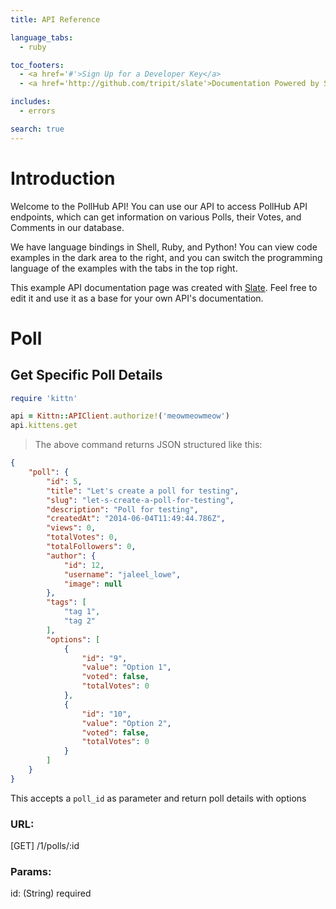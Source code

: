 ```yaml
---
title: API Reference

language_tabs:
  - ruby

toc_footers:
  - <a href='#'>Sign Up for a Developer Key</a>
  - <a href='http://github.com/tripit/slate'>Documentation Powered by Slate</a>

includes:
  - errors

search: true
---
```


# Introduction

Welcome to the PollHub API! You can use our API to access PollHub API endpoints, which can get information on various Polls, their Votes, and Comments in our database.

We have language bindings in Shell, Ruby, and Python! You can view code examples in the dark area to the right, and you can switch the programming language of the examples with the tabs in the top right.

This example API documentation page was created with [Slate](http://github.com/tripit/slate). Feel free to edit it and use it as a base for your own API's documentation.

# Poll

## Get Specific Poll Details

```ruby
require 'kittn'

api = Kittn::APIClient.authorize!('meowmeowmeow')
api.kittens.get
```

> The above command returns JSON structured like this:

```json
{
    "poll": {
        "id": 5,
        "title": "Let's create a poll for testing",
        "slug": "let-s-create-a-poll-for-testing",
        "description": "Poll for testing",
        "createdAt": "2014-06-04T11:49:44.786Z",
        "views": 0,
        "totalVotes": 0,
        "totalFollowers": 0,
        "author": {
            "id": 12,
            "username": "jaleel_lowe",
            "image": null
        },
        "tags": [
            "tag 1",
            "tag 2"
        ],
        "options": [
            {
                "id": "9",
                "value": "Option 1",
                "voted": false,
                "totalVotes": 0
            },
            {
                "id": "10",
                "value": "Option 2",
                "voted": false,
                "totalVotes": 0
            }
        ]
    }
}
```

This accepts a `poll_id` as parameter and return poll details with options

### URL:

[GET] /1/polls/:id

### Params:

id: (String) required

